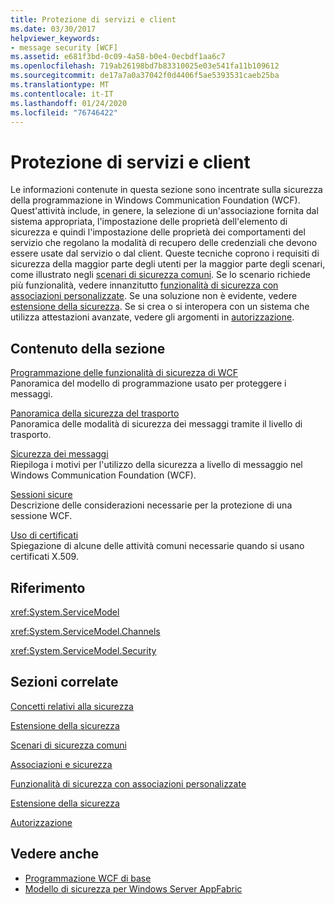 ```yaml
---
title: Protezione di servizi e client
ms.date: 03/30/2017
helpviewer_keywords:
- message security [WCF]
ms.assetid: e681f3bd-0c09-4a58-b0e4-0ecbdf1aa6c7
ms.openlocfilehash: 719ab26198bd7b83310025e03e541fa11b109612
ms.sourcegitcommit: de17a7a0a37042f0d4406f5ae5393531caeb25ba
ms.translationtype: MT
ms.contentlocale: it-IT
ms.lasthandoff: 01/24/2020
ms.locfileid: "76746422"
---
```

# <a name="securing-services-and-clients"></a>Protezione di servizi e client
Le informazioni contenute in questa sezione sono incentrate sulla sicurezza della programmazione in Windows Communication Foundation (WCF). Quest'attività include, in genere, la selezione di un'associazione fornita dal sistema appropriata, l'impostazione delle proprietà dell'elemento di sicurezza e quindi l'impostazione delle proprietà dei comportamenti del servizio che regolano la modalità di recupero delle credenziali che devono essere usate dal servizio o dal client. Queste tecniche coprono i requisiti di sicurezza della maggior parte degli utenti per la maggior parte degli scenari, come illustrato negli [scenari di sicurezza comuni](../../../../docs/framework/wcf/feature-details/common-security-scenarios.md). Se lo scenario richiede più funzionalità, vedere innanzitutto [funzionalità di sicurezza con associazioni personalizzate](../../../../docs/framework/wcf/feature-details/security-capabilities-with-custom-bindings.md). Se una soluzione non è evidente, vedere [estensione della sicurezza](../../../../docs/framework/wcf/extending/extending-security.md). Se si crea o si interopera con un sistema che utilizza attestazioni avanzate, vedere gli argomenti in [autorizzazione](../../../../docs/framework/wcf/feature-details/authorization-in-wcf.md).  
  
## <a name="in-this-section"></a>Contenuto della sezione  
 [Programmazione delle funzionalità di sicurezza di WCF](../../../../docs/framework/wcf/feature-details/programming-wcf-security.md)  
 Panoramica del modello di programmazione usato per proteggere i messaggi.  
  
 [Panoramica della sicurezza del trasporto](../../../../docs/framework/wcf/feature-details/transport-security-overview.md)  
 Panoramica delle modalità di sicurezza dei messaggi tramite il livello di trasporto.  
  
 [Sicurezza dei messaggi](../../../../docs/framework/wcf/feature-details/message-security-in-wcf.md)  
 Riepiloga i motivi per l'utilizzo della sicurezza a livello di messaggio nel Windows Communication Foundation (WCF).  
  
 [Sessioni sicure](../../../../docs/framework/wcf/feature-details/secure-sessions.md)  
 Descrizione delle considerazioni necessarie per la protezione di una sessione WCF.  
  
 [Uso di certificati](../../../../docs/framework/wcf/feature-details/working-with-certificates.md)  
 Spiegazione di alcune delle attività comuni necessarie quando si usano certificati X.509.  
  
## <a name="reference"></a>Riferimento  
 <xref:System.ServiceModel>  
  
 <xref:System.ServiceModel.Channels>  
  
 <xref:System.ServiceModel.Security>  
  
## <a name="related-sections"></a>Sezioni correlate  
 [Concetti relativi alla sicurezza](../../../../docs/framework/wcf/feature-details/security-concepts.md)  
  
 [Estensione della sicurezza](../../../../docs/framework/wcf/extending/extending-security.md)  
  
 [Scenari di sicurezza comuni](../../../../docs/framework/wcf/feature-details/common-security-scenarios.md)  
  
 [Associazioni e sicurezza](../../../../docs/framework/wcf/feature-details/bindings-and-security.md)  
  
 [Funzionalità di sicurezza con associazioni personalizzate](../../../../docs/framework/wcf/feature-details/security-capabilities-with-custom-bindings.md)  
  
 [Estensione della sicurezza](../../../../docs/framework/wcf/extending/extending-security.md)  
  
 [Autorizzazione](../../../../docs/framework/wcf/feature-details/authorization-in-wcf.md)  
  
## <a name="see-also"></a>Vedere anche

- [Programmazione WCF di base](../../../../docs/framework/wcf/basic-wcf-programming.md)
- [Modello di sicurezza per Windows Server AppFabric](https://docs.microsoft.com/previous-versions/appfabric/ee677202(v=azure.10))
